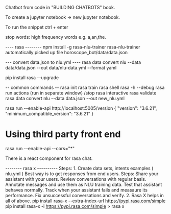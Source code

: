 Chatbot from code in "BUILDING CHATBOTS" book.

To create a jupyter notebook -> new jupyter notebook.

To run the snippet
    ctrl + enter

stop words: high frequency words e.g. a,an,the.

---- rasa --------
npm install -g rasa-nlu-trainer
rasa-nlu-trainer
    automatically picked up file horoscope_bot/data/data.json

--- convert data.json to nlu.yml ----
rasa data convert nlu --data data/data.json --out data/nlu-data.yml --format yaml



pip install rasa --upgrade

 -- common commands --
 rasa init
 rasa train
 rasa shell
 rasa -h
 --debug
 rasa run actions (run in separate window)
/stop
rasa interactive 
rasa validate 
rasa data convert nlu --data data.json --out new_nlu.yml


rasa run --enable-api
    http://localhost:5005/version
        {
        "version": "3.6.21",
        "minimum_compatible_version": "3.6.21"
        }

# Using third party front end
rasa run --enable-api --cors="*"

There is a  react component for rasa chat.

-------- rasa x ----------
Steps:
    1. Create data sets, intents examples ( nlu.yml )
        Best way is to get responses from end users.
            Steps:
                Share your assistant with your users.
                Review conversations with regular basis.
                Annotate messages and use them as NLU training data.
                Test that assistant behaves normally.
                Track when your assistant fails and measaure its performance.
                Fix unsuccessful conversations and verify.
    2. Rasa X helps in all of above.
        pip install rasa-x --extra-index-url https://pypi.rasa.com/simple
        pip install rasa-x -i https://pypi.rasa.com/simple
        > rasa x




